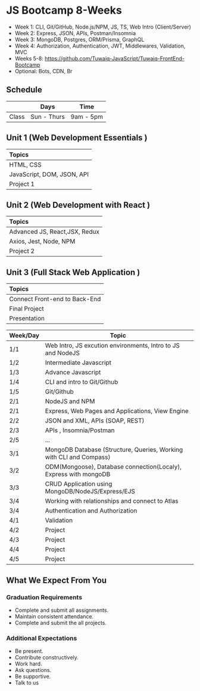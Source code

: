 # JS Bootcamp 8-Weeks

- Week 1: CLI, Git/GitHub, Node.js/NPM, JS, TS, Web Intro (Client/Server)
- Week 2: Express, JSON, APIs, Postman/Insomnia
- Week 3: MongoDB, Postgres, ORM/Prisma, GraphQL
- Week 4: Authorization, Authentication, JWT, Middlewares, Validation, MVC
- Weeks 5-8: https://github.com/Tuwaiq-JavaScript/Tuwaiq-FrontEnd-Bootcamp
- Optional: Bots, CDN, Br





## Schedule
|  | Days | Time |
| --- | ------------- | ------------- |
| Class | Sun - Thurs  | 9am - 5pm  |


## Unit 1 \(Web Development Essentials \)

| Topics |
| :--- |
| HTML, CSS |
| JavaScript, DOM, JSON, API |
| Project 1 | 


## Unit 2 \(Web Development with React \)

| Topics |
| :--- |
| Advanced JS, React,JSX, Redux |
| Axios, Jest, Node, NPM|
| Project 2 |

## Unit 3 \(Full Stack Web Application \)

| Topics |
| :--- |
| Connect Front-end to Back-End  | 
| Final Project |
| Presentation   |



| Week/Day | Topic |
| --- | ------------- |
| 1/1 | Web Intro, JS excution environments, Intro to JS and NodeJS|
| 1/2 | Intermediate Javascript |
| 1/3 | Advance Javascript |
| 1/4 | CLI and intro to Git/Github |
| 1/5 | Git/Github |
| 2/1 | NodeJS and NPM|
| 2/1 | Express, Web Pages and Applications, View Engine |
| 2/2 | JSON and XML, APIs (SOAP, REST) |
| 2/3 | APIs , Insomnia/Postman |
| 2/5 | ... |
| 3/1 | MongoDB Database (Structure, Queries, Working with CLI and Compass) |
| 3/2 | ODM(Mongoose), Database connection(Localy), Express with mongoDB |
| 3/3 | CRUD Application using MongoDB/NodeJS/Express/EJS |
| 3/4 | Working with relationships and connect to Atlas|
| 3/4 | Authentication and Authorization |
| 4/1 | Validation |
| 4/2 | Project |
| 4/3 | Project |
| 4/4 | Project |
| 4/5 | Project |


## What We Expect From You
### Graduation Requirements
* Complete and submit all assignments.
* Maintain consistent attendance.
* Complete and submit the all projects.
### Additional Expectations
* Be present.
* Contribute constructively.
* Work hard.
* Ask questions.
* Be supportive.
* Talk to us
